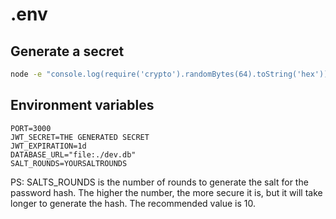 # .env

## Generate a secret

```bash
node -e "console.log(require('crypto').randomBytes(64).toString('hex'))"
```

## Environment variables

```
PORT=3000
JWT_SECRET=THE GENERATED SECRET
JWT_EXPIRATION=1d
DATABASE_URL="file:./dev.db"
SALT_ROUNDS=YOURSALTROUNDS
```

PS: SALTS_ROUNDS is the number of rounds to generate the salt for the password hash. The higher the number, the more secure it is, but it will take longer to generate the hash. The recommended value is 10.
